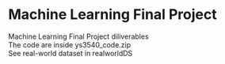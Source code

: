 # Machine Learning Final Project 

Machine Learning Final Project diliverables <br>
The code are inside ys3540_code.zip<br>
See real-world dataset in realworldDS
